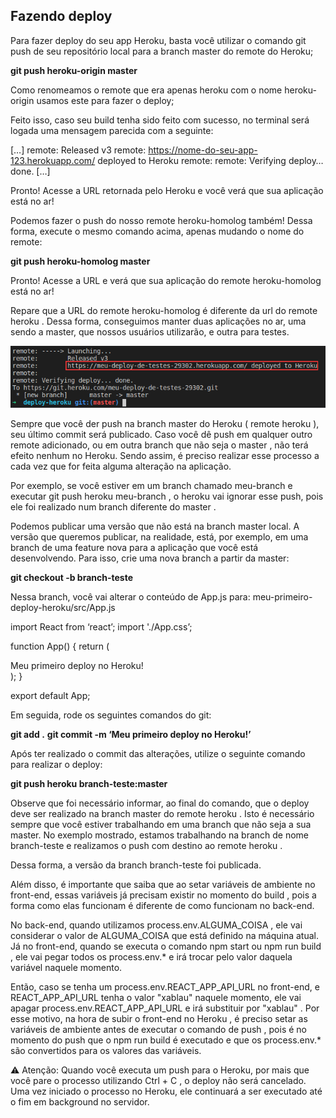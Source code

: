 ## Fazendo deploy

Para fazer deploy do seu app Heroku, basta você utilizar o comando git push de seu repositório local para a branch master do remote do Heroku;

**git push heroku-origin master**

Como renomeamos o remote que era apenas heroku com o nome heroku-origin usamos este para fazer o deploy;

Feito isso, caso seu build tenha sido feito com sucesso, no terminal será logada uma mensagem parecida com a seguinte:

[…]
remote: Released v3
remote: https://nome-do-seu-app-123.herokuapp.com/ deployed to Heroku
remote:
remote: Verifying deploy… done.
[…]

Pronto! Acesse a URL retornada pelo Heroku e você verá que sua aplicação está no ar!

Podemos fazer o push do nosso remote heroku-homolog também! Dessa forma, execute o mesmo comando acima, apenas mudando o nome do remote:

**git push heroku-homolog master**

Pronto! Acesse a URL e verá que sua aplicação do remote heroku-homolog está no ar!

Repare que a URL do remote heroku-homolog é diferente da url do remote heroku . Dessa forma, conseguimos manter duas aplicações no ar, uma sendo a master, que nossos usuários utilizarão, e outra para testes.

<img src='deploy-heroku-homolog.png'/>


Sempre que você der push na branch master do Heroku ( remote heroku ), seu último commit será publicado. Caso você dê push em qualquer outro remote adicionado, ou em outra branch que não seja o master , não terá efeito nenhum no Heroku. Sendo assim, é preciso realizar esse processo a cada vez que for feita alguma alteração na aplicação.

Por exemplo, se você estiver em um branch chamado meu-branch e executar git push heroku meu-branch , o heroku vai ignorar esse push, pois ele foi realizado num branch diferente do master .

Podemos publicar uma versão que não está na branch master local. A versão que queremos publicar, na realidade, está, por exemplo, em uma branch de uma feature nova para a aplicação que você está desenvolvendo. Para isso, crie uma nova branch a partir da master:

**git checkout -b branch-teste**

Nessa branch, você vai alterar o conteúdo de App.js para:
meu-primeiro-deploy-heroku/src/App.js

import React from ‘react’;
import './App.css’;

function App() {
return (

<div className="App">
Meu primeiro deploy no Heroku!
</div>
);
}

export default App;

Em seguida, rode os seguintes comandos do git:

**git add .**
**git commit -m ‘Meu primeiro deploy no Heroku!’**

Após ter realizado o commit das alterações, utilize o seguinte comando para realizar o deploy:


**git push heroku branch-teste:master**

Observe que foi necessário informar, ao final do comando, que o deploy deve ser realizado na branch master do remote heroku . Isto é necessário sempre que você estiver trabalhando em uma branch que não seja a sua master. No exemplo mostrado, estamos trabalhando na branch de nome branch-teste e realizamos o push com destino ao remote heroku .

Dessa forma, a versão da branch branch-teste foi publicada.

Além disso, é importante que saiba que ao setar variáveis de ambiente no front-end, essas variáveis já precisam existir no momento do build , pois a forma como elas funcionam é diferente de como funcionam no back-end.

No back-end, quando utilizamos process.env.ALGUMA_COISA , ele vai considerar o valor de ALGUMA_COISA que está definido na máquina atual. Já no front-end, quando se executa o comando npm start ou npm run build , ele vai pegar todos os process.env.* e irá trocar pelo valor daquela variável naquele momento.

Então, caso se tenha um process.env.REACT_APP_API_URL no front-end, e REACT_APP_API_URL tenha o valor "xablau" naquele momento, ele vai apagar process.env.REACT_APP_API_URL e irá substituir por "xablau" . Por esse motivo, na hora de subir o front-end no Heroku , é preciso setar as variáveis de ambiente antes de executar o comando de push , pois é no momento do push que o npm run build é executado e que os process.env.* são convertidos para os valores das variáveis.

⚠️ Atenção: Quando você executa um push para o Heroku, por mais que você pare o processo utilizando Ctrl + C , o deploy não será cancelado. Uma vez iniciado o processo no Heroku, ele continuará a ser executado até o fim em background no servidor.
